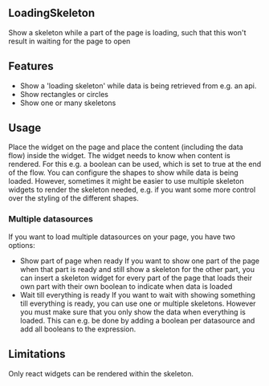 ## LoadingSkeleton
Show a skeleton while a part of the page is loading, such that this won't result in waiting for the page to open

## Features
- Show a 'loading skeleton' while data is being retrieved from e.g. an api.
- Show rectangles or circles
- Show one or many skeletons

## Usage
Place the widget on the page and place the content (including the data flow) inside the widget. The widget needs to know when content is rendered. For this e.g. a boolean can be used, which is set to true at the end of the flow. You can configure the shapes to show while data is being loaded. However, sometimes it might be easier to use multiple skeleton widgets to render the skeleton needed, e.g. if you want some more control over the styling of the different shapes.

### Multiple datasources
If you want to load multiple datasources on your page, you have two options:
- Show part of page when ready
If you want to show one part of the page when that part is ready and still show a skeleton for the other part, you can insert a skeleton widget for every part of the page that loads their own part with their own boolean to indicate when data is loaded
- Wait till everything is ready
If you want to wait with showing something till everything is ready, you can use one or multiple skeletons. However you must make sure that you only show the data when everything is loaded. This can e.g. be done by adding a boolean per datasource and add all booleans to the expression. 


## Limitations
Only react widgets can be rendered within the skeleton.
